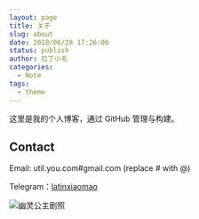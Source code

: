 ```yaml
---
layout: page
title: 关于
slug: about
date: 2018/06/28 17:26:00
status: publish
author: 拉丁小毛
categories: 
  - Note
tags: 
  - theme
---
```


这里是我的个人博客，通过 GitHub 管理与构建。


## Contact

Email: util.you.com#gmail.com (replace # with @)

Telegram：[latinxiaomao](https://t.me/latinxiaomao)



![幽灵公主剧照](./images/Mononoke_Hime.jpg)